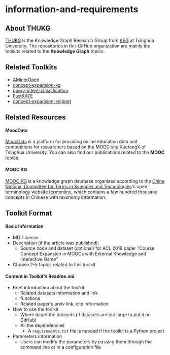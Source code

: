 # information-and-requirements

## About THUKG ##

[THUKG](https://github.com/thukg) is the Knowledge Graph Research Group from [KEG](http://keg.cs.tsinghua.edu.cn/) at Tsinghua University. The repositories in this GitHub organization are mainly the toolkits related to the **Knowledge Graph** topics.

## Related Toolkits ##

- [AMinerOpen](https://github.com/thukg/AMinerOpen)
- [concept-expansion-kg](https://github.com/thukg/concept-expansion-kg)
- [query-intent-classification](https://github.com/thukg/query-intent-classification)
- [FastKATE](https://github.com/thukg/FastKATE)
- [concept-expansion-snippet](https://github.com/thukg/concept-expansion-snippet)

## Related Resources ##

#### MoocData ####

[MoocData](http://moocdata.org) is a platform for providing online education data and competitions for researchers based on the MOOC site XuetangX of Tsinghua University. You can also find our publications related to the **MOOC** topics.

#### MOOC KG ####

[MOOC KG](http://moocdata.org/mooc_knowledge_graph) is a knowledge graph database organized according to the [China National Committee for Terms in Sciences and Technologies](http://www.cnctst.cn/)'s open terminology website [termonline](http://www.termonline.cn/index.htm), which contains a few hundred thousand concepts in Chinese with taxonomy information.

## Toolkit Format ##

#### Basic Information ####

- MIT License
- Description (if the article was published):
  - Source code and dataset (optional) for ACL 2019 paper "Course Concept Expansion in MOOCs with External Knowledge and Interactive Game"
- Choose 2-5 topics related to this toolkit

#### Content in Toolkit's Readme.md ####

- Brief introduction about the toolkit
  - Related datasets information and link
  - functions
  - Related paper's arxiv link, cite information
- How to use the toolkit
  - Where to get the datasets (if datasets are too large to put it on GitHub)
  - All the dependencies
    - A `requirements.txt` file is needed if the toolkit is a Python project
- Parameters information
  - Users can modify the parameters by passing them through the command line or in a configuration file